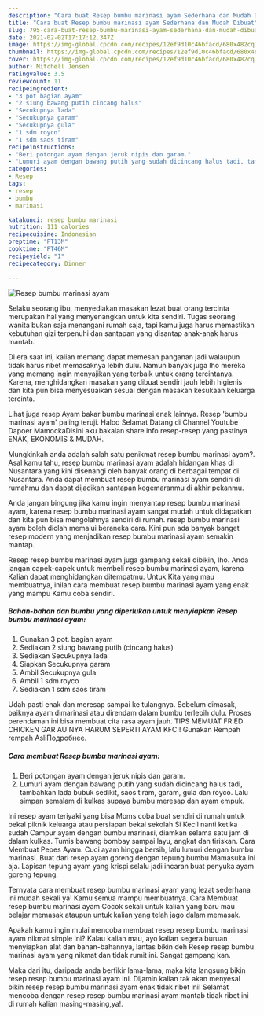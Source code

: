 ```yaml
---
description: "Cara buat Resep bumbu marinasi ayam Sederhana dan Mudah Dibuat"
title: "Cara buat Resep bumbu marinasi ayam Sederhana dan Mudah Dibuat"
slug: 795-cara-buat-resep-bumbu-marinasi-ayam-sederhana-dan-mudah-dibuat
date: 2021-02-02T17:17:12.347Z
image: https://img-global.cpcdn.com/recipes/12ef9d10c46bfacd/680x482cq70/resep-bumbu-marinasi-ayam-foto-resep-utama.jpg
thumbnail: https://img-global.cpcdn.com/recipes/12ef9d10c46bfacd/680x482cq70/resep-bumbu-marinasi-ayam-foto-resep-utama.jpg
cover: https://img-global.cpcdn.com/recipes/12ef9d10c46bfacd/680x482cq70/resep-bumbu-marinasi-ayam-foto-resep-utama.jpg
author: Mitchell Jensen
ratingvalue: 3.5
reviewcount: 11
recipeingredient:
- "3 pot bagian ayam"
- "2 siung bawang putih cincang halus"
- "Secukupnya lada"
- "Secukupnya garam"
- "Secukupnya gula"
- "1 sdm royco"
- "1 sdm saos tiram"
recipeinstructions:
- "Beri potongan ayam dengan jeruk nipis dan garam."
- "Lumuri ayam dengan bawang putih yang sudah dicincang halus tadi, tambahkan lada bubuk sedikit, saos tiram, garam, gula dan royco. Lalu simpan semalam di kulkas supaya bumbu meresap dan ayam empuk."
categories:
- Resep
tags:
- resep
- bumbu
- marinasi

katakunci: resep bumbu marinasi 
nutrition: 111 calories
recipecuisine: Indonesian
preptime: "PT13M"
cooktime: "PT46M"
recipeyield: "1"
recipecategory: Dinner

---
```



![Resep bumbu marinasi ayam](https://img-global.cpcdn.com/recipes/12ef9d10c46bfacd/680x482cq70/resep-bumbu-marinasi-ayam-foto-resep-utama.jpg)

Selaku seorang ibu, menyediakan masakan lezat buat orang tercinta merupakan hal yang menyenangkan untuk kita sendiri. Tugas seorang  wanita bukan saja menangani rumah saja, tapi kamu juga harus memastikan kebutuhan gizi terpenuhi dan santapan yang disantap anak-anak harus mantab.

Di era  saat ini, kalian memang dapat memesan panganan jadi walaupun tidak harus ribet memasaknya lebih dulu. Namun banyak juga lho mereka yang memang ingin menyajikan yang terbaik untuk orang tercintanya. Karena, menghidangkan masakan yang dibuat sendiri jauh lebih higienis dan kita pun bisa menyesuaikan sesuai dengan masakan kesukaan keluarga tercinta. 

Lihat juga resep Ayam bakar bumbu marinasi enak lainnya. Resep &#39;bumbu marinasi ayam&#39; paling teruji. Haloo Selamat Datang di Channel Youtube Dapoer MamockaDisini aku bakalan share info resep-resep yang pastinya ENAK, EKONOMIS &amp; MUDAH.

Mungkinkah anda adalah salah satu penikmat resep bumbu marinasi ayam?. Asal kamu tahu, resep bumbu marinasi ayam adalah hidangan khas di Nusantara yang kini disenangi oleh banyak orang di berbagai tempat di Nusantara. Anda dapat membuat resep bumbu marinasi ayam sendiri di rumahmu dan dapat dijadikan santapan kegemaranmu di akhir pekanmu.

Anda jangan bingung jika kamu ingin menyantap resep bumbu marinasi ayam, karena resep bumbu marinasi ayam sangat mudah untuk didapatkan dan kita pun bisa mengolahnya sendiri di rumah. resep bumbu marinasi ayam boleh diolah memalui beraneka cara. Kini pun ada banyak banget resep modern yang menjadikan resep bumbu marinasi ayam semakin mantap.

Resep resep bumbu marinasi ayam juga gampang sekali dibikin, lho. Anda jangan capek-capek untuk membeli resep bumbu marinasi ayam, karena Kalian dapat menghidangkan ditempatmu. Untuk Kita yang mau membuatnya, inilah cara membuat resep bumbu marinasi ayam yang enak yang mampu Kamu coba sendiri.

<!--inarticleads1-->

##### Bahan-bahan dan bumbu yang diperlukan untuk menyiapkan Resep bumbu marinasi ayam:

1. Gunakan 3 pot. bagian ayam
1. Sediakan 2 siung bawang putih (cincang halus)
1. Sediakan Secukupnya lada
1. Siapkan Secukupnya garam
1. Ambil Secukupnya gula
1. Ambil 1 sdm royco
1. Sediakan 1 sdm saos tiram


Udah pasti enak dan meresap sampai ke tulangnya. Sebelum dimasak, baiknya ayam dimarinasi atau direndam dalam bumbu terlebih dulu. Proses perendaman ini bisa membuat cita rasa ayam jauh. TIPS MEMUAT FRIED CHICKEN GAR AU NYA HARUM SEPERTI AYAM KFC‼ Gunakan Rempah rempah AsliПодробнее. 

<!--inarticleads2-->

##### Cara membuat Resep bumbu marinasi ayam:

1. Beri potongan ayam dengan jeruk nipis dan garam.
1. Lumuri ayam dengan bawang putih yang sudah dicincang halus tadi, tambahkan lada bubuk sedikit, saos tiram, garam, gula dan royco. Lalu simpan semalam di kulkas supaya bumbu meresap dan ayam empuk.


Ini resep ayam teriyaki yang bisa Moms coba buat sendiri di rumah untuk bekal piknik keluarga atau persiapan bekal sekolah Si Kecil nanti ketika sudah Campur ayam dengan bumbu marinasi, diamkan selama satu jam di dalam kulkas. Tumis bawang bombay sampai layu, angkat dan tiriskan. Cara Membuat Pepes Ayam: Cuci ayam hingga bersih, lalu lumuri dengan bumbu marinasi. Buat dari resep ayam goreng dengan tepung bumbu Mamasuka ini aja. Lapisan tepung ayam yang krispi selalu jadi incaran buat penyuka ayam goreng tepung. 

Ternyata cara membuat resep bumbu marinasi ayam yang lezat sederhana ini mudah sekali ya! Kamu semua mampu membuatnya. Cara Membuat resep bumbu marinasi ayam Cocok sekali untuk kalian yang baru mau belajar memasak ataupun untuk kalian yang telah jago dalam memasak.

Apakah kamu ingin mulai mencoba membuat resep resep bumbu marinasi ayam nikmat simple ini? Kalau kalian mau, ayo kalian segera buruan menyiapkan alat dan bahan-bahannya, lantas bikin deh Resep resep bumbu marinasi ayam yang nikmat dan tidak rumit ini. Sangat gampang kan. 

Maka dari itu, daripada anda berfikir lama-lama, maka kita langsung bikin resep resep bumbu marinasi ayam ini. Dijamin kalian tak akan menyesal bikin resep resep bumbu marinasi ayam enak tidak ribet ini! Selamat mencoba dengan resep resep bumbu marinasi ayam mantab tidak ribet ini di rumah kalian masing-masing,ya!.

